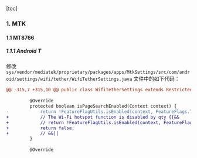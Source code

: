 [toc]

### 1. MTK

#### 1.1 MT8766

##### 1.1.1 Android T

修改 `sys/vendor/mediatek/proprietary/packages/apps/MtkSettings/src/com/android/settings/wifi/tether/WifiTetherSettings.java` 文件中的如下代码：

```diff
@@ -315,7 +315,10 @@ public class WifiTetherSettings extends RestrictedDashboardFragment
 
         @Override
         protected boolean isPageSearchEnabled(Context context) {
-            return !FeatureFlagUtils.isEnabled(context, FeatureFlags.TETHER_ALL_IN_ONE);
+            // The Wi-Fi hotspot function is disabled by qty {{&&
+            // return !FeatureFlagUtils.isEnabled(context, FeatureFlags.TETHER_ALL_IN_ONE);
+            return false;
+            // &&||
         }
 
         @Override
```



